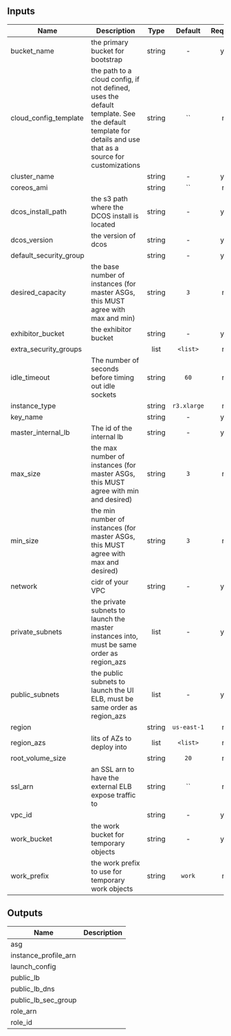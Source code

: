
## Inputs

| Name | Description | Type | Default | Required |
|------|-------------|:----:|:-----:|:-----:|
| bucket_name | the primary bucket for bootstrap | string | - | yes |
| cloud_config_template | the path to a cloud config, if not defined, uses the default template. See the default template for details and use that as a source for customizations | string | `` | no |
| cluster_name |  | string | - | yes |
| coreos_ami |  | string | `` | no |
| dcos_install_path | the s3 path where the DCOS install is located | string | - | yes |
| dcos_version | the version of dcos | string | - | yes |
| default_security_group |  | string | - | yes |
| desired_capacity | the base number of instances (for master ASGs, this MUST agree with max and min) | string | `3` | no |
| exhibitor_bucket | the exhibitor bucket | string | - | yes |
| extra_security_groups |  | list | `<list>` | no |
| idle_timeout | The number of seconds before timing out idle sockets | string | `60` | no |
| instance_type |  | string | `r3.xlarge` | no |
| key_name |  | string | - | yes |
| master_internal_lb | The id of the internal lb | string | - | yes |
| max_size | the max number of instances (for master ASGs, this MUST agree with min and desired) | string | `3` | no |
| min_size | the min number of instances (for master ASGs, this MUST agree with max and desired) | string | `3` | no |
| network | cidr of your VPC | string | - | yes |
| private_subnets | the private subnets to launch the master instances into, must be same order as region_azs | list | - | yes |
| public_subnets | the public subnets to launch the UI ELB, must be same order as region_azs | list | - | yes |
| region |  | string | `us-east-1` | no |
| region_azs | lits of AZs to deploy into | list | `<list>` | no |
| root_volume_size |  | string | `20` | no |
| ssl_arn | an SSL arn to have the external ELB expose traffic to | string | `` | no |
| vpc_id |  | string | - | yes |
| work_bucket | the work bucket for temporary objects | string | - | yes |
| work_prefix | the work prefix to use for temporary work objects | string | `work` | no |

## Outputs

| Name | Description |
|------|-------------|
| asg |  |
| instance_profile_arn |  |
| launch_config |  |
| public_lb |  |
| public_lb_dns |  |
| public_lb_sec_group |  |
| role_arn |  |
| role_id |  |

